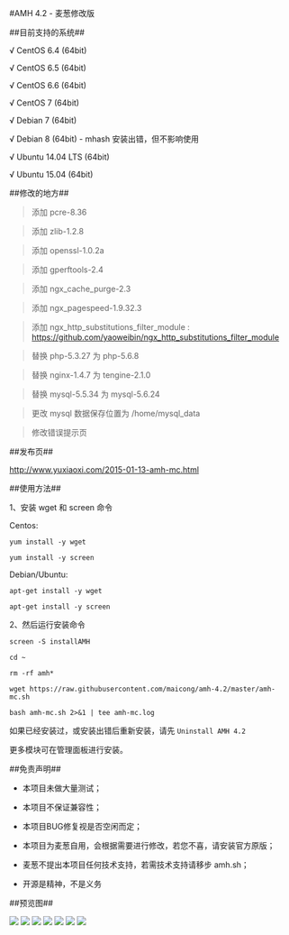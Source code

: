 #AMH 4.2 - 麦葱修改版

##目前支持的系统##

√ CentOS 6.4 (64bit)

√ CentOS 6.5 (64bit)

√ CentOS 6.6 (64bit)

√ CentOS 7 (64bit)

√ Debian 7 (64bit)

√ Debian 8 (64bit) - mhash 安装出错，但不影响使用

√ Ubuntu 14.04 LTS (64bit)

√ Ubuntu 15.04 (64bit)

##修改的地方##

> 添加 pcre-8.36

> 添加 zlib-1.2.8

> 添加 openssl-1.0.2a

> 添加 gperftools-2.4

> 添加 ngx_cache_purge-2.3

> 添加 ngx_pagespeed-1.9.32.3

> 添加 ngx_http_substitutions_filter_module : https://github.com/yaoweibin/ngx_http_substitutions_filter_module

> 替换 php-5.3.27 为 php-5.6.8

> 替换 nginx-1.4.7 为 tengine-2.1.0

> 替换 mysql-5.5.34 为 mysql-5.6.24

> 更改 mysql 数据保存位置为 /home/mysql_data 

> 修改错误提示页

##发布页##

http://www.yuxiaoxi.com/2015-01-13-amh-mc.html

##使用方法##

1、安装 wget 和 screen 命令

Centos:

`yum install -y wget`

`yum install -y screen`

Debian/Ubuntu:

`apt-get install -y wget`

`apt-get install -y screen`

2、然后运行安装命令

```
screen -S installAMH

cd ~

rm -rf amh*

wget https://raw.githubusercontent.com/maicong/amh-4.2/master/amh-mc.sh

bash amh-mc.sh 2>&1 | tee amh-mc.log

```

如果已经安装过，或安装出错后重新安装，请先 `Uninstall AMH 4.2`

更多模块可在管理面板进行安装。

##免责声明##

- 本项目未做大量测试；

- 本项目不保证兼容性；

- 本项目BUG修复视是否空闲而定；

- 本项目为麦葱自用，会根据需要进行修改，若您不喜，请安装官方原版；

- 麦葱不提出本项目任何技术支持，若需技术支持请移步 amh.sh；

- 开源是精神，不是义务

##预览图##

![](http://ww4.sinaimg.cn/large/67f51f75gw1ervwvpevs5j20et0begp5.jpg)
![](http://ww3.sinaimg.cn/large/67f51f75gw1ervwwutz3wj20us06f447.jpg)
![](http://ww2.sinaimg.cn/large/67f51f75gw1ervwx06zgnj20eu03sgmm.jpg)
![](http://ww3.sinaimg.cn/large/67f51f75gw1ervwx4t7ojj20i701z3yy.jpg)
![](http://ww3.sinaimg.cn/large/67f51f75gw1ervwxbt3dwj20wq0sjqau.jpg)
![](http://ww3.sinaimg.cn/large/67f51f75gw1ervwxgneauj20wq0sytgl.jpg)
![](http://ww2.sinaimg.cn/large/67f51f75gw1ervwxks337j20wq0syk36.jpg)
